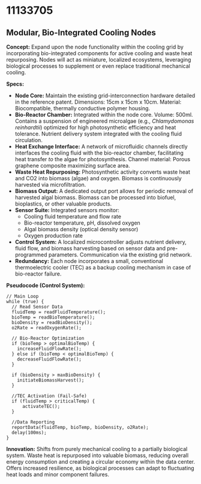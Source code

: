 # 11133705

## Modular, Bio-Integrated Cooling Nodes

**Concept:** Expand upon the node functionality within the cooling grid by incorporating bio-integrated components for active cooling and waste heat repurposing. Nodes will act as miniature, localized ecosystems, leveraging biological processes to supplement or even replace traditional mechanical cooling.

**Specs:**

*   **Node Core:** Maintain the existing grid-interconnection hardware detailed in the reference patent. Dimensions: 15cm x 15cm x 10cm. Material: Biocompatible, thermally conductive polymer housing.
*   **Bio-Reactor Chamber:** Integrated within the node core. Volume: 500ml. Contains a suspension of engineered microalgae (e.g., *Chlamydomonas reinhardtii*) optimized for high photosynthetic efficiency and heat tolerance. Nutrient delivery system integrated with the cooling fluid circulation.
*   **Heat Exchange Interface:** A network of microfluidic channels directly interfaces the cooling fluid with the bio-reactor chamber, facilitating heat transfer *to* the algae for photosynthesis. Channel material: Porous graphene composite maximizing surface area.
*   **Waste Heat Repurposing:** Photosynthetic activity converts waste heat and CO2 into biomass (algae) and oxygen. Biomass is continuously harvested via microfiltration.
*   **Biomass Output:**  A dedicated output port allows for periodic removal of harvested algal biomass. Biomass can be processed into biofuel, bioplastics, or other valuable products.
*   **Sensor Suite:** Integrated sensors monitor:
    *   Cooling fluid temperature and flow rate
    *   Bio-reactor temperature, pH, dissolved oxygen
    *   Algal biomass density (optical density sensor)
    *   Oxygen production rate
*   **Control System:** A localized microcontroller adjusts nutrient delivery, fluid flow, and biomass harvesting based on sensor data and pre-programmed parameters. Communication via the existing grid network.
*   **Redundancy:** Each node incorporates a small, conventional thermoelectric cooler (TEC) as a backup cooling mechanism in case of bio-reactor failure.

**Pseudocode (Control System):**

```
// Main Loop
while (true) {
  // Read Sensor Data
  fluidTemp = readFluidTemperature();
  bioTemp = readBioTemperature();
  bioDensity = readBioDensity();
  o2Rate = readOxygenRate();

  // Bio-Reactor Optimization
  if (bioTemp > optimalBioTemp) {
    increaseFluidFlowRate();
  } else if (bioTemp < optimalBioTemp) {
    decreaseFluidFlowRate();
  }

  if (bioDensity > maxBioDensity) {
    initiateBiomassHarvest();
  }

  //TEC Activation (Fail-Safe)
  if (fluidTemp > criticalTemp) {
      activateTEC();
  }

  //Data Reporting
  reportData(fluidTemp, bioTemp, bioDensity, o2Rate);
  delay(100ms);
}
```

**Innovation:**  Shifts from purely mechanical cooling to a partially biological system.  Waste heat is repurposed into valuable biomass, reducing overall energy consumption and creating a circular economy within the data center.  Offers increased resilience, as biological processes can adapt to fluctuating heat loads and minor component failures.